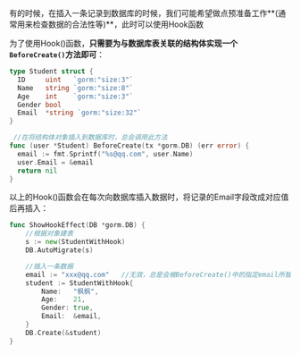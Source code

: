 有的时候，在插入一条记录到数据库的时候，我们可能希望做点预准备工作**(通常用来检查数据的合法性等)**，此时可以使用Hook函数

为了使用Hook()函数，**只需要为与数据库表关联的结构体实现一个`BeforeCreate()`方法即可**：

```go
type Student struct {
  ID     uint   `gorm:"size:3"`
  Name   string `gorm:"size:8"`
  Age    int    `gorm:"size:3"`
  Gender bool
  Email  *string `gorm:"size:32"`
}

 //在将结构体对象插入到数据库时，总会调用此方法
func (user *Student) BeforeCreate(tx *gorm.DB) (err error) {
  email := fmt.Sprintf("%s@qq.com", user.Name)   
  user.Email = &email
  return nil
}
```

以上的Hook()函数会在每次向数据库插入数据时，将记录的Email字段改成对应值后再插入：

```go
func ShowHookEffect(DB *gorm.DB) {
	//根据对象建表
	s := new(StudentWithHook)
	DB.AutoMigrate(s)

	//插入一条数据
    email := "xxx@qq.com"   //无效，总是会被BeforeCreate()中的指定email所替代
	student := StudentWithHook{
		Name:   "枫枫",
		Age:    21,
		Gender: true,
		Email:  &email,
	}
	DB.Create(&student)
}
```


